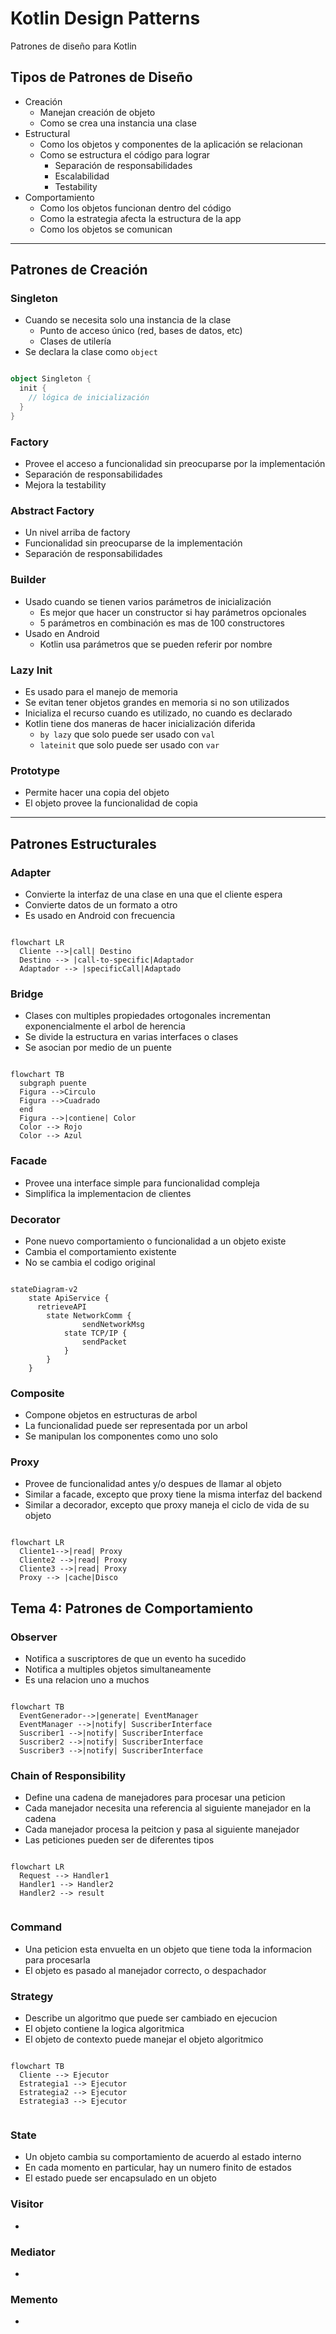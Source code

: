 # Kotlin Design Patterns

Patrones de diseño para Kotlin

## Tipos de Patrones de Diseño

- Creación
  - Manejan creación de objeto
  - Como se crea una instancia una clase
- Estructural
  - Como los objetos y componentes de la aplicación se relacionan
  - Como se estructura el código para lograr
    - Separación de responsabilidades
    - Escalabilidad
    - Testability
- Comportamiento
  - Como los objetos funcionan dentro del código
  - Como la estrategia afecta la estructura de la app
  - Como los objetos se comunican

---

## Patrones de Creación

### Singleton

- Cuando se necesita solo una instancia de la clase
  - Punto de acceso único (red, bases de datos, etc)
  - Clases de utilería
- Se declara la clase como `object`

```kotlin

object Singleton {
  init {
    // lógica de inicialización
  }
}
```

### Factory

- Provee el acceso a funcionalidad sin preocuparse por la implementación
- Separación de responsabilidades
- Mejora la testability

### Abstract Factory

- Un nivel arriba de factory
- Funcionalidad sin preocuparse de la implementación
- Separación de responsabilidades

### Builder

- Usado cuando se tienen varios parámetros de inicialización
  - Es mejor que hacer un constructor si hay parámetros opcionales
  - 5 parámetros en combinación es mas de 100 constructores
- Usado en Android
  - Kotlin usa parámetros que se pueden referir por nombre

### Lazy Init

- Es usado para el manejo de memoria
- Se evitan tener objetos grandes en memoria si no son utilizados
- Inicializa el recurso cuando es utilizado, no cuando es declarado
- Kotlin tiene dos maneras de hacer inicialización diferida
  - `by lazy` que solo puede ser usado con `val`
  - `lateinit` que solo puede ser usado con `var`

### Prototype

- Permite hacer una copia del objeto
- El objeto provee la funcionalidad de copia

---

## Patrones Estructurales

### Adapter

- Convierte la interfaz de una clase en una que el cliente espera
- Convierte datos de un formato a otro
- Es usado en Android con frecuencia

```mermaid

flowchart LR
  Cliente -->|call| Destino
  Destino --> |call-to-specific|Adaptador
  Adaptador --> |specificCall|Adaptado

```

### Bridge

- Clases con multiples propiedades ortogonales incrementan exponencialmente el arbol de herencia
- Se divide la estructura en varias interfaces o clases
- Se asocian por medio de un puente

```mermaid

flowchart TB
  subgraph puente
  Figura -->Circulo
  Figura -->Cuadrado
  end
  Figura -->|contiene| Color
  Color --> Rojo
  Color --> Azul

```

### Facade

- Provee una interface simple para funcionalidad compleja
- Simplifica la implementacion de clientes

### Decorator

- Pone nuevo comportamiento o funcionalidad a un objeto existe
- Cambia el comportamiento existente
- No se cambia el codigo original

```mermaid

stateDiagram-v2
    state ApiService {
      retrieveAPI
        state NetworkComm {
                sendNetworkMsg
            state TCP/IP {
                sendPacket
            }
        }
    }
```

### Composite

- Compone objetos en estructuras de arbol
- La funcionalidad puede ser representada por un arbol
- Se manipulan los componentes como uno solo

### Proxy

- Provee de funcionalidad antes y/o despues de llamar al objeto
- Similar a facade, excepto que proxy tiene la misma interfaz del backend
- Similar a decorador, excepto que proxy maneja el ciclo de vida de su objeto

```mermaid

flowchart LR
  Cliente1-->|read| Proxy
  Cliente2 -->|read| Proxy
  Cliente3 -->|read| Proxy
  Proxy --> |cache|Disco

```

## Tema 4: Patrones de Comportamiento

### Observer

- Notifica a suscriptores de que un evento ha sucedido
- Notifica a multiples objetos simultaneamente
- Es una relacion uno a muchos 


```mermaid

flowchart TB
  EventGenerador-->|generate| EventManager
  EventManager -->|notify| SuscriberInterface
  Suscriber1 -->|notify| SuscriberInterface
  Suscriber2 -->|notify| SuscriberInterface
  Suscriber3 -->|notify| SuscriberInterface

```

### Chain of Responsibility

- Define una cadena de manejadores para procesar una peticion
- Cada manejador necesita una referencia al siguiente manejador en la cadena
- Cada manejador procesa la peitcion y pasa al siguiente manejador
- Las peticiones pueden ser de diferentes tipos

```mermaid

flowchart LR
  Request --> Handler1
  Handler1 --> Handler2
  Handler2 --> result
 
```

### Command

- Una peticion esta envuelta en un objeto que tiene toda la informacion para procesarla
- El objeto es pasado al manejador correcto, o despachador

### Strategy
 
- Describe un algoritmo que puede ser cambiado en ejecucion
- El objeto contiene la logica algoritmica
- El objeto de contexto puede manejar el objeto algoritmico

```mermaid

flowchart TB
  Cliente --> Ejecutor
  Estrategia1 --> Ejecutor
  Estrategia2 --> Ejecutor
  Estrategia3 --> Ejecutor
 
```

### State

- Un objeto cambia su comportamiento de acuerdo al estado interno
- En cada momento en particular, hay un numero finito de estados 
- El estado puede ser encapsulado en un objeto

### Visitor

-

### Mediator

-

### Memento

-
